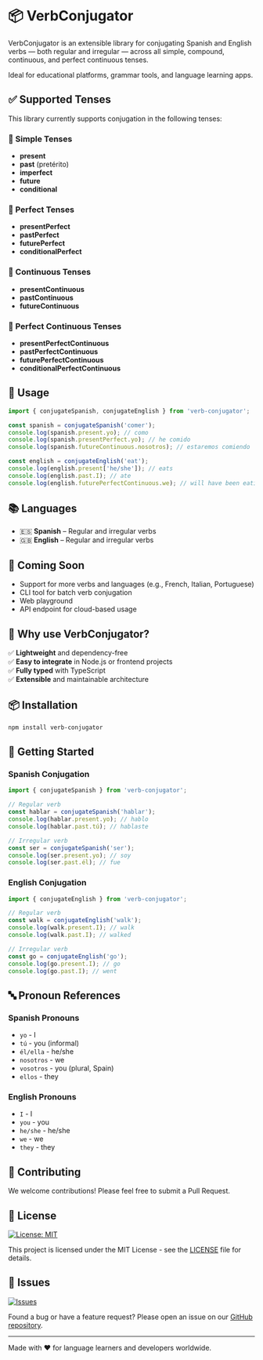 # 📦 VerbConjugator

VerbConjugator is an extensible library for conjugating Spanish and English verbs — both regular and irregular — across all simple, compound, continuous, and perfect continuous tenses.

Ideal for educational platforms, grammar tools, and language learning apps.

## ✅ Supported Tenses

This library currently supports conjugation in the following tenses:

### 🔹 Simple Tenses

- **present**
- **past** (pretérito)
- **imperfect**
- **future**
- **conditional**

### 🔹 Perfect Tenses

- **presentPerfect**
- **pastPerfect**
- **futurePerfect**
- **conditionalPerfect**

### 🔹 Continuous Tenses

- **presentContinuous**
- **pastContinuous**
- **futureContinuous**

### 🔹 Perfect Continuous Tenses

- **presentPerfectContinuous**
- **pastPerfectContinuous**
- **futurePerfectContinuous**
- **conditionalPerfectContinuous**

## 📌 Usage

```typescript
import { conjugateSpanish, conjugateEnglish } from 'verb-conjugator';

const spanish = conjugateSpanish('comer');
console.log(spanish.present.yo); // como
console.log(spanish.presentPerfect.yo); // he comido
console.log(spanish.futureContinuous.nosotros); // estaremos comiendo

const english = conjugateEnglish('eat');
console.log(english.present['he/she']); // eats
console.log(english.past.I); // ate
console.log(english.futurePerfectContinuous.we); // will have been eating
```

## 📚 Languages

- 🇪🇸 **Spanish** – Regular and irregular verbs
- 🇬🇧 **English** – Regular and irregular verbs

## 🔧 Coming Soon

- Support for more verbs and languages (e.g., French, Italian, Portuguese)
- CLI tool for batch verb conjugation
- Web playground
- API endpoint for cloud-based usage

## 🧠 Why use VerbConjugator?

✅ **Lightweight** and dependency-free  
✅ **Easy to integrate** in Node.js or frontend projects  
✅ **Fully typed** with TypeScript  
✅ **Extensible** and maintainable architecture

## 📦 Installation

```bash
npm install verb-conjugator
```

## 🚀 Getting Started

### Spanish Conjugation

```typescript
import { conjugateSpanish } from 'verb-conjugator';

// Regular verb
const hablar = conjugateSpanish('hablar');
console.log(hablar.present.yo); // hablo
console.log(hablar.past.tú); // hablaste

// Irregular verb
const ser = conjugateSpanish('ser');
console.log(ser.present.yo); // soy
console.log(ser.past.él); // fue
```

### English Conjugation

```typescript
import { conjugateEnglish } from 'verb-conjugator';

// Regular verb
const walk = conjugateEnglish('walk');
console.log(walk.present.I); // walk
console.log(walk.past.I); // walked

// Irregular verb
const go = conjugateEnglish('go');
console.log(go.present.I); // go
console.log(go.past.I); // went
```

## 🔤 Pronoun References

### Spanish Pronouns

- `yo` - I
- `tú` - you (informal)
- `él/ella` - he/she
- `nosotros` - we
- `vosotros` - you (plural, Spain)
- `ellos` - they

### English Pronouns

- `I` - I
- `you` - you
- `he/she` - he/she
- `we` - we
- `they` - they

## 🤝 Contributing

We welcome contributions! Please feel free to submit a Pull Request.

## 📄 License

[![License: MIT](https://img.shields.io/badge/License-MIT-yellow.svg)](LICENSE)

This project is licensed under the MIT License - see the [LICENSE](LICENSE) file for details.

## 🐛 Issues

[![Issues](https://img.shields.io/github/issues/KevinDaniel18/verb-engine?label=Open%20Issues&logo=github&style=flat-square)](https://github.com/KevinDaniel18/verb-engine/issues)

Found a bug or have a feature request? Please open an issue on our [GitHub repository](https://github.com/KevinDaniel18/verb-engine/issues).

---

Made with ❤️ for language learners and developers worldwide.
